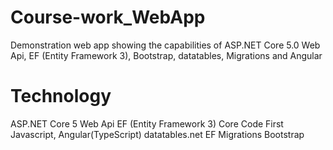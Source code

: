 # Course-work_WebApp
Demonstration web app showing the capabilities of ASP.NET Core 5.0 Web Api, EF (Entity Framework 3), Bootstrap, datatables, Migrations and Angular  

# Technology
ASP.NET Core 5 Web Api
EF (Entity Framework 3) Core Code First
Javascript, Angular(TypeScript)
datatables.net
EF Migrations
Bootstrap
